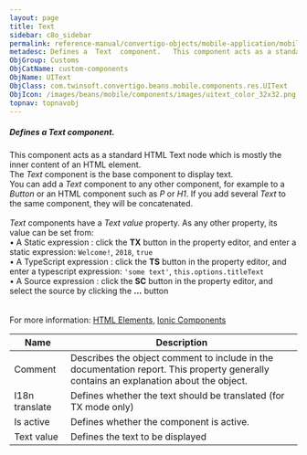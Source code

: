 ```yaml
---
layout: page
title: Text
sidebar: c8o_sidebar
permalink: reference-manual/convertigo-objects/mobile-application/mobile-components/custom-components/text/
metadesc: Defines a  Text  component.   This component acts as a standard HTML Text node which is mostly the inner content of an HTML element. The  Text  compon
ObjGroup: Customs
ObjCatName: custom-components
ObjName: UIText
ObjClass: com.twinsoft.convertigo.beans.mobile.components.res.UIText
ObjIcon: /images/beans/mobile/components/images/uitext_color_32x32.png
topnav: topnavobj
---
```

##### Defines a <i>Text</i> component. <br/>

 This component acts as a standard HTML Text node which is mostly the inner content of an HTML element.<br/>
The <i>Text</i> component is the base component to display text.<br/>
You can add a <i>Text</i> component to any other component, for example to a <i>Button</i> or an HTML component such as <i>P</i> or <i>H1</i>. If you add several <i>Text</i> to the same component, they will be concatenated. <br /><br /><i>Text</i> components have a <i>Text value</i> property. As any other property, its value can be set from:<br> • A Static expression : click the <b>TX</b> button in the property editor, and enter a static expression: <code>Welcome!</code>, <code>2018</code>, <code>true</code><br> • A TypeScript expression : click the <b>TS</b> button in the property editor, and enter a typescript expression: <code>'some text'</code>, <code>this.options.titleText</code><br> • A Source expression : click the <b>SC</b> button in the property editor, and select the source by clicking the <b>...</b> button<br/>
<br /><br/>
 For more information: <a href='https://www.w3schools.com/html/html_elements.asp' target='_blank'>HTML Elements</a>, <a href='https://ionicframework.com/docs/v3/components/' target='_blank'>Ionic Components</a>

Name | Description 
--- | ---
Comment | Describes the object comment to include in the documentation report.  This property generally contains an explanation about the object. 
I18n translate | Defines whether the text should be translated (for TX mode only)
Is active | Defines whether the component is active. 
Text value | Defines the text to be displayed  

